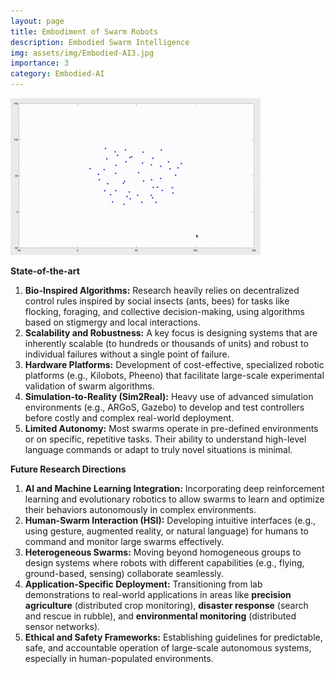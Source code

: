 ```yaml
---
layout: page
title: Embodiment of Swarm Robots
description: Embodied Swarm Intelligence
img: assets/img/Embodied-AI3.jpg
importance: 3
category: Embodied-AI
---
```


<img src="/assets/img/projects/boids.gif" width="400"  /> 

**State-of-the-art**

1.  **Bio-Inspired Algorithms:** Research heavily relies on decentralized control rules inspired by social insects (ants, bees) for tasks like flocking, foraging, and collective decision-making, using algorithms based on stigmergy and local interactions.
2.  **Scalability and Robustness:** A key focus is designing systems that are inherently scalable (to hundreds or thousands of units) and robust to individual failures without a single point of failure.
3.  **Hardware Platforms:** Development of cost-effective, specialized robotic platforms (e.g., Kilobots, Pheeno) that facilitate large-scale experimental validation of swarm algorithms.
4.  **Simulation-to-Reality (Sim2Real):** Heavy use of advanced simulation environments (e.g., ARGoS, Gazebo) to develop and test controllers before costly and complex real-world deployment.
5.  **Limited Autonomy:** Most swarms operate in pre-defined environments or on specific, repetitive tasks. Their ability to understand high-level language commands or adapt to truly novel situations is minimal.

**Future Research Directions**

1.  **AI and Machine Learning Integration:** Incorporating deep reinforcement learning and evolutionary robotics to allow swarms to learn and optimize their behaviors autonomously in complex environments.
2.  **Human-Swarm Interaction (HSI):** Developing intuitive interfaces (e.g., using gesture, augmented reality, or natural language) for humans to command and monitor large swarms effectively.
3.  **Heterogeneous Swarms:** Moving beyond homogeneous groups to design systems where robots with different capabilities (e.g., flying, ground-based, sensing) collaborate seamlessly.
4.  **Application-Specific Deployment:** Transitioning from lab demonstrations to real-world applications in areas like **precision agriculture** (distributed crop monitoring), **disaster response** (search and rescue in rubble), and **environmental monitoring** (distributed sensor networks).
5.  **Ethical and Safety Frameworks:** Establishing guidelines for predictable, safe, and accountable operation of large-scale autonomous systems, especially in human-populated environments.
